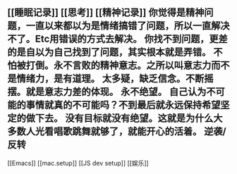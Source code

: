[[睡眠记录]]
[[思考]]
[[精神记录]]
你觉得是精神问题，一直以来都以为是情绪搞错了问题，所以一直解决不了。Etc用错误的方式去解决。
你找不到问题，更差的是自以为自己找到了问题，其实根本就是弄错。
	不怕被打倒。永不言败的精神意志。之所以叫意志力而不是情绪力，是有道理。
	太多疑，缺乏信念。不断摇摆。就是意志力差的体现。
	永不绝望。
	自己认为不可能的事情就真的不可能吗？不到最后就永远保持希望坚定的做下去。
	没有目标就没有绝望。这就是为什么大多数人光看唱歌跳舞就够了，就能开心的活着。
	逆袭/反转
-
[[Emacs]]
[[mac.setup]]
[[JS dev setup]]
[[娱乐]]
